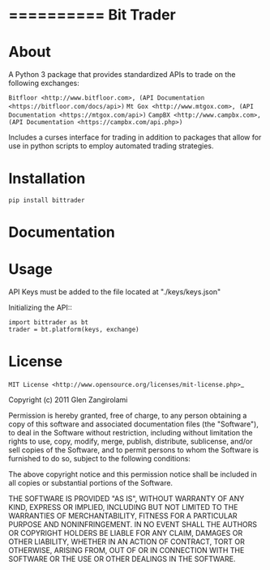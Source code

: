 ==========
Bit Trader
==========

About
=====
A Python 3 package that provides standardized APIs to trade on the following exchanges:

`Bitfloor <http://www.bitfloor.com>, (API Documentation <https://bitfloor.com/docs/api>)`
`Mt Gox <http://www.mtgox.com>, (API Documentation <https://mtgox.com/api>)`
`CampBX <http://www.campbx.com>, (API Documentation <https://campbx.com/api.php>)`

Includes a curses interface for trading in addition to packages that allow for use in python scripts to employ automated trading strategies.


Installation
============

``pip install bittrader``


Documentation
=============


Usage
=====

API Keys must be added to the file located at "./keys/keys.json"

Initializing the API::
    
    import bittrader as bt
    trader = bt.platform(keys, exchange)


License
=======

`MIT License <http://www.opensource.org/licenses/mit-license.php>`_

Copyright (c) 2011 Glen Zangirolami

Permission is hereby granted, free of charge, to any person obtaining a copy of this software and 
associated documentation files (the "Software"), to deal in the Software without restriction, including 
without limitation the rights to use, copy, modify, merge, publish, distribute, sublicense, and/or 
sell copies of the Software, and to permit persons to whom the Software is furnished to do so, subject 
to the following conditions:

The above copyright notice and this permission notice shall be included in all copies or substantial 
portions of the Software.

THE SOFTWARE IS PROVIDED "AS IS", WITHOUT WARRANTY OF ANY KIND, EXPRESS OR IMPLIED, INCLUDING BUT 
NOT LIMITED TO THE WARRANTIES OF MERCHANTABILITY, FITNESS FOR A PARTICULAR PURPOSE AND NONINFRINGEMENT. 
IN NO EVENT SHALL THE AUTHORS OR COPYRIGHT HOLDERS BE LIABLE FOR ANY CLAIM, DAMAGES OR OTHER LIABILITY, 
WHETHER IN AN ACTION OF CONTRACT, TORT OR OTHERWISE, ARISING FROM, OUT OF OR IN CONNECTION WITH THE 
SOFTWARE OR THE USE OR OTHER DEALINGS IN THE SOFTWARE.







